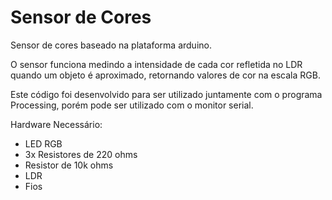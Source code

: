 # Sensor de Cores
Sensor de cores baseado na plataforma arduino.

O sensor funciona medindo a intensidade de cada cor refletida no LDR quando um objeto é aproximado, retornando valores de cor na escala RGB.

Este código foi desenvolvido para ser utilizado juntamente com o programa Processing, porém pode ser utilizado com o monitor serial.

Hardware Necessário:
 - LED RGB
 - 3x Resistores de 220 ohms
 - Resistor de 10k ohms
 - LDR
 - Fios
